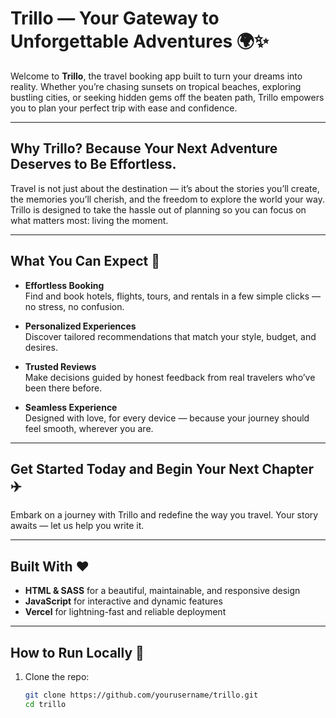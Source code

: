 # Trillo — Your Gateway to Unforgettable Adventures 🌍✨

Welcome to **Trillo**, the travel booking app built to turn your dreams into reality. Whether you’re chasing sunsets on tropical beaches, exploring bustling cities, or seeking hidden gems off the beaten path, Trillo empowers you to plan your perfect trip with ease and confidence.

---

## Why Trillo? Because Your Next Adventure Deserves to Be Effortless.

Travel is not just about the destination — it’s about the stories you’ll create, the memories you’ll cherish, and the freedom to explore the world your way. Trillo is designed to take the hassle out of planning so you can focus on what matters most: living the moment.

---

## What You Can Expect 🌟

- **Effortless Booking**  
  Find and book hotels, flights, tours, and rentals in a few simple clicks — no stress, no confusion.

- **Personalized Experiences**  
  Discover tailored recommendations that match your style, budget, and desires.

- **Trusted Reviews**  
  Make decisions guided by honest feedback from real travelers who’ve been there before.

- **Seamless Experience**  
  Designed with love, for every device — because your journey should feel smooth, wherever you are.

---

## Get Started Today and Begin Your Next Chapter ✈️

Embark on a journey with Trillo and redefine the way you travel. Your story awaits — let us help you write it.

---

## Built With ❤️

- **HTML & SASS** for a beautiful, maintainable, and responsive design
- **JavaScript** for interactive and dynamic features
- **Vercel** for lightning-fast and reliable deployment

---

## How to Run Locally 🚀

1. Clone the repo:
   ```bash
   git clone https://github.com/yourusername/trillo.git
   cd trillo
   ```

